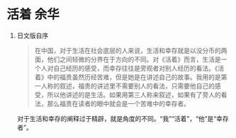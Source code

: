 # 活着 余华

1. 日文版自序
	
	> 在中国，对于生活在社会底层的人来说，生活和幸存就是以没分币的两面，他们之间轻微的分界在于方向的不同。对《活着》而言，生活是一个人对自己经历的感受，而幸存往往是旁观者对别人经历的看法。《活着》中的福贵虽然历经苦难，但是她是在讲述自己的故事。我用的是第一人称的叙述，福贵的讲述里不需要别人的看法，只需要他自己的感受，所以他讲述的是生活。如果用第三人称来叙述，如果有了旁人的看法，那么福贵在读者的眼中就会是一个苦难中的幸存者。

	对于生活和幸存的阐释过于精辟，就是角度的不同。“我”“活着”，“他”是“幸存者”。

